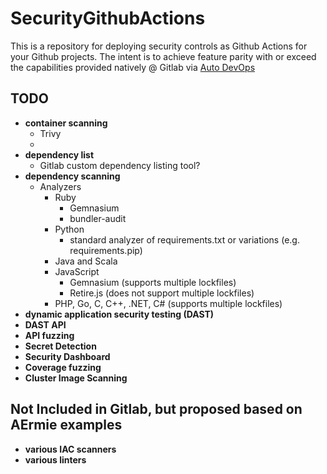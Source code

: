 # SecurityGithubActions
This is a repository for deploying security controls as Github Actions for your Github projects. The intent is to achieve feature parity with or exceed the capabilities provided natively @ Gitlab via [Auto DevOps](https://docs.gitlab.com/ee/topics/autodevops/)
  
## TODO
- __container scanning__
  - Trivy
  - 
- __dependency list__
  - Gitlab custom dependency listing tool?
- __dependency scanning__
  - Analyzers
    - Ruby
      - Gemnasium
      - bundler-audit
    - Python
      - standard analyzer of requirements.txt or variations (e.g. requirements.pip)
    - Java and Scala
    - JavaScript
      - Gemnasium (supports multiple lockfiles)
      - Retire.js (does not support multiple lockfiles)
    - PHP, Go, C, C++, .NET, C# (supports multiple lockfiles)
- __dynamic application security testing (DAST)__
- __DAST API__
- __API fuzzing__
- __Secret Detection__
- __Security Dashboard__
- __Coverage fuzzing__
- __Cluster Image Scanning__

## Not Included in Gitlab, but proposed based on AErmie examples
- __various IAC scanners__
- __various linters__
